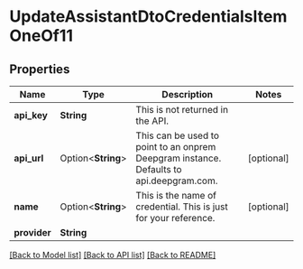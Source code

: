 # UpdateAssistantDtoCredentialsItemOneOf11

## Properties

Name | Type | Description | Notes
------------ | ------------- | ------------- | -------------
**api_key** | **String** | This is not returned in the API. | 
**api_url** | Option<**String**> | This can be used to point to an onprem Deepgram instance. Defaults to api.deepgram.com. | [optional]
**name** | Option<**String**> | This is the name of credential. This is just for your reference. | [optional]
**provider** | **String** |  | 

[[Back to Model list]](../README.md#documentation-for-models) [[Back to API list]](../README.md#documentation-for-api-endpoints) [[Back to README]](../README.md)



